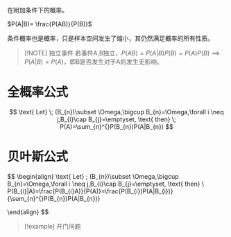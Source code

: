 在附加条件下的概率。

$P(A|B)= \frac{P(AB)}{P(B)}$

条件概率也是概率，只是样本空间发生了缩小，其仍然满足概率的所有性质。


> [!NOTE] 独立事件
> 若事件A,B独立，$P(AB)=P(A|B)P(B)=P(A)P(B)\implies P(A|B)=P(A)$，即B是否发生对于A的发生无影响。


# 全概率公式

$$
\text{ Let} \; (B_{n})\subset \Omega,\bigcup B_{n}=\Omega,\forall i \neq j,B_{i}\cap B_{j}=\emptyset, \text{ then} \;  P(A)=\sum_{n}^{}P(B_{n})P(A|B_{n})
$$

# 贝叶斯公式

$$
\begin{align}
\text{ Let} \; (B_{n})\subset \Omega,\bigcup B_{n}=\Omega,\forall i \neq j,B_{i}\cap B_{j}=\emptyset, \text{ then}  \\
P(B_{i}|A)=\frac{P(B_{i}A)}{P(A)}=\frac{P(B_{i})P(A|B_{i})}{\sum_{n}^{}P(B_{n})P(A|B_{n})}

\end{align}
$$



> [!example] 开门问题
> 
